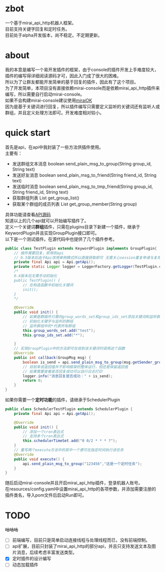 # zbot
一个基于mirai_api_http机器人框架。  
目前支持关键字回复和定时任务。  
目前处于alpha开发版本，尚不稳定。不定期更新。   

# about
我的本意是编写一个易开发插件的框架，由于console的插件开发上手难度较大，插件的编写得详细阅读源码才可，因此入门成了很大的困难。  
所以为了让群友都能开发简单的基于回复的插件，因此有了这个项目。  
为了开发简单，本项目没有直接依赖mirai-console而是依赖mirai_api_http插件来编写，所以需要自行启动mirai-console。  
如果不会构建mirai-console建议使用[miraiOK](https://github.com/LXY1226/MiraiOK)  
因为是基于关键词进行回复，所以插件编写只需要定义监听的关键词还有监听人或群组，并且定义处理方法即可。开发难度相对较小。

# quick start
首先是api，在api中我封装了一些方法供插件使用。  
主要有：  
- 发送群组文本消息  boolean send_plain_msg_to_group(String group_id, String text)
- 发送好友消息 boolean send_plain_msg_to_friend(String friend_id, String text)
- 发送临时消息 boolean send_plain_msg_to_tmp_friend(String group_id, String friend_id, String text)
- 获取群组列表 List<String> get_group_list()
- 获取某个群组的成员列表 List<String> get_group_member(String group)

具体功能请查看[API源码](https://github.com/zer0e/zbot/blob/main/src/main/java/com/github/zer0e/zbot/core/Api.java)  
知道以上的几个api就可以开始编写插件了。  
定义一个关键词**群组**插件，只需在plugins目录下新建一个插件，继承于KeywordPlugin并且实现GroupPlugin接口即可。  
以下是一个测试插件。在源代码中也提供了几个插件参考。  
```java
public class TestPlugin extends KeywordPlugin implements GroupPlugin{
    // 插件需要回复，即用到api 
    // 0.3版本后由于Api改用单例模式所以直接获取即可 无需关心session重复申请与复用
    private final Api api = Api.getApi();
    private static Logger logger = LoggerFactory.getLogger(TestPlugin.class);
    /*
    0.4版本后无需手动初始化
    public TestPlugin() {
        // 在构造函数中初始化关键词
        init();
    }
    */

    @Override
    public void init() {
        // 如果是群插件只需向group_words_set和group_ids_set添加关键词和监听群
        // 初始化关键字与监听的群组
        // 监听群组中的*代表所有群组
        this.group_words_set.add("test");
        this.group_ids_set.add("*");

    }
    // 实现GroupPlugin中的方法即可在收到该关键词时调用这个函数
    @Override
    public int callback(GroupMsg msg) {
        boolean is_send = api.send_plain_msg_to_group(msg.getSender_group(), "收到test");
        // 目前来说返回值并不影响框架的整体运行，但还是保留返回值
        // 如果需要查看是否回复成功可以自行日志打印
        logger.info("消息回复是否成功：" + is_send);
        return 0;
    }
}
```
如果你需要一个**定时功能**的插件，请继承于SchedulerPlugin
```java
public class SchedulerTestPlugin extends SchedulerPlugin {
    private final Api api = Api.getApi();

    @Override
    public void init() {
        // 添加一个cron表达式
        // 支持多个cron表达式
        this.schedulerTimeSet.add("0 0/2 * * * ?");
    }
    // 重写两个execute方法中的其中一个便可在指定时间执行该任务
    @Override
    public void execute() {
        api.send_plain_msg_to_group("123456","这是一个定时任务");
    }
}
```
随后启动mirai-console并且开启mirai_api_http插件，登录机器人账号。  
在resources/config.yaml中设置mirai_api_http的各项参数，并添加需要注册的插件类名，导入pom文件后启动Run即可。

# TODO
~~咕咕咕~~
- [ ] 前端编写，目前只是简单启动连接线程与处理线程而已，没有前端控制。
- [ ] api扩展，目前只封装了mirai_api_http的部分api，并且只支持发送文本及图片消息，后续考虑丰富发送类型。
- [x] 定时插件的设计编写
- [ ] 动态加载插件
